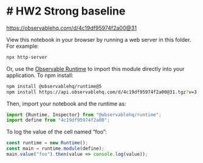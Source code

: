 # # HW2 Strong baseline

https://observablehq.com/d/4c19df95974f2a00@31

View this notebook in your browser by running a web server in this folder. For
example:

~~~sh
npx http-server
~~~

Or, use the [Observable Runtime](https://github.com/observablehq/runtime) to
import this module directly into your application. To npm install:

~~~sh
npm install @observablehq/runtime@5
npm install https://api.observablehq.com/d/4c19df95974f2a00@31.tgz?v=3
~~~

Then, import your notebook and the runtime as:

~~~js
import {Runtime, Inspector} from "@observablehq/runtime";
import define from "4c19df95974f2a00";
~~~

To log the value of the cell named “foo”:

~~~js
const runtime = new Runtime();
const main = runtime.module(define);
main.value("foo").then(value => console.log(value));
~~~
